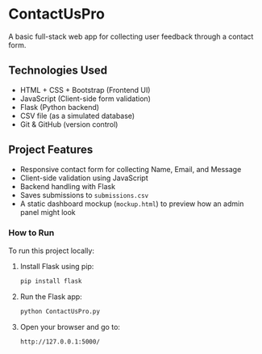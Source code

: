 # ContactUsPro

A basic full-stack web app for collecting user feedback through a contact form.

## Technologies Used

- HTML + CSS + Bootstrap (Frontend UI)
- JavaScript (Client-side form validation)
- Flask (Python backend)
- CSV file (as a simulated database)
- Git & GitHub (version control)

## Project Features

- Responsive contact form for collecting Name, Email, and Message
- Client-side validation using JavaScript
- Backend handling with Flask
- Saves submissions to `submissions.csv`
- A static dashboard mockup (`mockup.html`) to preview how an admin panel might look

### How to Run

To run this project locally:

1. Install Flask using pip:

    ```bash
    pip install flask
    ```

2. Run the Flask app:

    ```bash
    python ContactUsPro.py
    ```

3. Open your browser and go to:

    ```
    http://127.0.0.1:5000/
    ```
